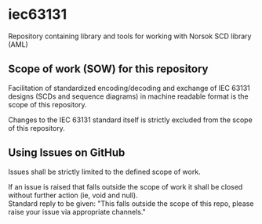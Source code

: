 # iec63131

Repository containing library and tools for working with Norsok SCD library (AML)

## Scope of work (SOW) for this repository

Facilitation of standardized encoding/decoding and exchange of IEC 63131 designs (SCDs and sequence diagrams) in machine readable format is the scope of this repository.

Changes to the IEC 63131 standard itself is strictly excluded from the scope of this repository.

## Using Issues on GitHub

Issues shall be strictly limited to the defined scope of work.

If an issue is raised that falls outside the scope of work it shall be closed without further action (ie, void and null).  
Standard reply to be given: "This falls outside the scope of this repo, please raise your issue via appropriate channels."

